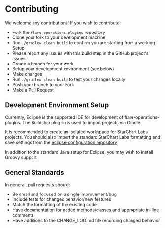 # Contributing

We welcome any contributions! If you wish to contribute:

- Fork the `flare-operations-plugins` repository
- Clone your fork to your development machine
- Run `./gradlew clean build` to confirm you are starting from a working Setup
 - Please report any issues with this build step in the GitHub project's issues
- Create a branch for your work
- Setup your development environment (see below)
- Make changes
- Run `./gradlew clean build` to test your changes locally
- Push your branch to your Fork
- Make a Pull Request

## Development Environment Setup

Currently, Eclipse is the supported IDE for development of flare-operations-plugins. The Buildship plug-in is used to import projects via Gradle.

It is recommended to create an isolated workspace for StarChart Labs projects. You should also import the standard StarChart Labs formatting and save settings from the [eclipse-configuration repository](https://github.com/StarChart-Labs/eclipse-configuration)

In addition to the standard Java setup for Eclipse, you may wish to install Groovy support

## General Standards

In general, pull requests should:
- Be small and focused on a single improvement/bug
- Include tests for changed behavior/new features
- Match the formatting of the existing code
- Have documentation for added methods/classes and appropriate in-line comments
- Have additions to the CHANGE_LOG.md file recording changed behavior
